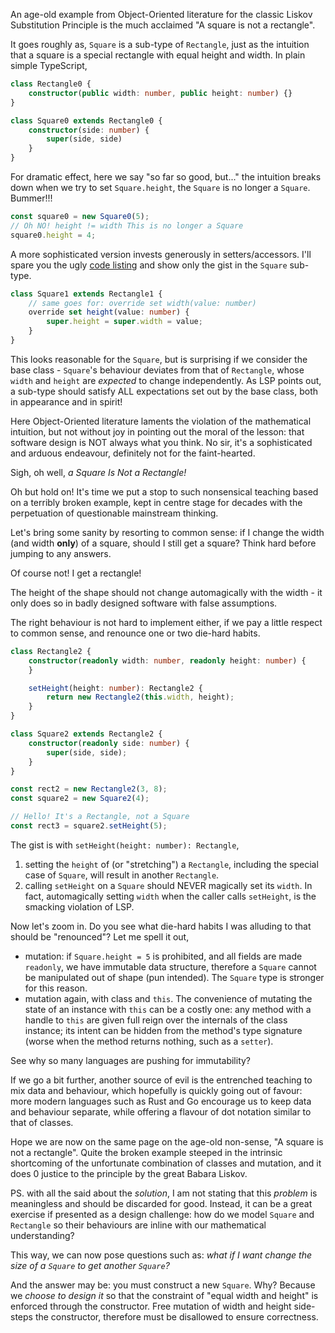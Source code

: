 An age-old example from Object-Oriented literature for the classic Liskov Substitution Principle is the much acclaimed "A square is not a rectangle".

It goes roughly as, `Square` is a sub-type of `Rectangle`, just as the intuition that a square is a special rectangle with equal height and width. In plain simple TypeScript,

```TypeScript
class Rectangle0 {
    constructor(public width: number, public height: number) {}
}

class Square0 extends Rectangle0 {
    constructor(side: number) {
        super(side, side)
    }
}
```

For dramatic effect, here we say "so far so good, but..." the intuition breaks down when we try to set `Square.height`, the `Square` is no longer a `Square`. Bummer!!!

```TypeScript
const square0 = new Square0(5);
// Oh NO! height != width This is no longer a Square 
square0.height = 4;
```

A more sophisticated version invests generously in setters/accessors. I'll spare you the ugly [code listing](https://github.com/hackle/blog-rust/blob/master/sample/square-is-rectange.ts#L16-L40) and show only the gist in the `Square` sub-type.

```TypeScript
class Square1 extends Rectangle1 {
    // same goes for: override set width(value: number)
    override set height(value: number) {
        super.height = super.width = value;
    }
}
```

This looks reasonable for the `Square`, but is surprising if we consider the base class - `Square`'s behaviour deviates from that of `Rectangle`, whose `width` and `height` are *expected* to change independently. As LSP points out, a sub-type should satisfy ALL expectations set out by the base class, both in appearance and in spirit!

Here Object-Oriented literature laments the violation of the mathematical intuition, but not without joy in pointing out the moral of the lesson: that software design is NOT always what you think. No sir, it's a sophisticated and arduous endeavour, definitely not for the faint-hearted. 

Sigh, oh well, *a Square Is Not a Rectangle!*

Oh but hold on! It's time we put a stop to such nonsensical teaching based on a terribly broken example, kept in centre stage for decades with the perpetuation of questionable mainstream thinking. 

Let's bring some sanity by resorting to common sense: if I change the width (and width **only**) of a square, should I still get a square? Think hard before jumping to any answers.

Of course not! I get a rectangle!

The height of the shape should not change automagically with the width - it only does so in badly designed software with false assumptions.

The right behaviour is not hard to implement either, if we pay a little respect to common sense, and renounce one or two die-hard habits.

```TypeScript
class Rectangle2 {
    constructor(readonly width: number, readonly height: number) {
    }

    setHeight(height: number): Rectangle2 {
        return new Rectangle2(this.width, height);
    }
}

class Square2 extends Rectangle2 {
    constructor(readonly side: number) {
        super(side, side);
    }
}

const rect2 = new Rectangle2(3, 8);
const square2 = new Square2(4);

// Hello! It's a Rectangle, not a Square
const rect3 = square2.setHeight(5);
```

The gist is with `setHeight(height: number): Rectangle`,

1. setting the `height` of (or "stretching") a `Rectangle`, including the special case of `Square`, will result in another `Rectangle`. 
2. calling `setHeight` on a `Square` should NEVER magically set its `width`. In fact, automagically setting `width` when the caller calls `setHeight`, is the smacking violation of LSP.

Now let's zoom in. Do you see what die-hard habits I was alluding to that should be "renounced"? Let me spell it out,

* mutation: if `Square.height = 5` is prohibited, and all fields are made `readonly`, we have immutable data structure, therefore a `Square` cannot be manipulated out of shape (pun intended). The `Square` type is stronger for this reason. 
* mutation again, with class and `this`. The convenience of mutating the state of an instance with `this` can be a costly one: any method with a handle to `this` are given full reign over the internals of the class instance; its intent can be hidden from the method's type signature (worse when the method returns nothing, such as a `setter`). 

See why so many languages are pushing for immutability?

If we go a bit further, another source of evil is the entrenched teaching to mix data and behaviour, which hopefully is quickly going out of favour: more modern languages such as Rust and Go encourage us to keep data and behaviour separate, while offering a flavour of dot notation similar to that of classes.

Hope we are now on the same page on the age-old non-sense, "A square is not a rectangle". Quite the broken example steeped in the intrinsic shortcoming of the unfortunate combination of classes and mutation, and it does 0 justice to the principle by the great Babara Liskov.

PS. with all the said about the *solution*, I am not stating that this *problem* is meaningless and should be discarded for good. Instead, it can be a great exercise if presented as a design challenge: how do we model `Square` and `Rectangle` so their behaviours are inline with our mathematical understanding?

This way, we can now pose questions such as: *what if I want change the size of a `Square` to get another `Square`?* 

And the answer may be: you must construct a new `Square`. Why? Because we *choose to design it* so that the constraint of "equal width and height" is enforced through the constructor. Free mutation of width and height side-steps the constructor, therefore must be disallowed to ensure correctness.